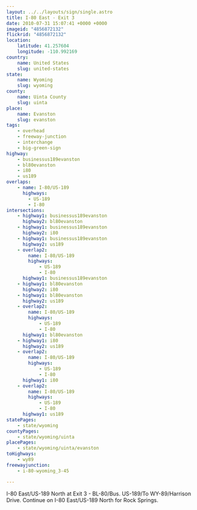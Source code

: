 ```yaml
---
layout: ../../layouts/sign/single.astro
title: I-80 East - Exit 3
date: 2010-07-31 15:07:41 +0000 +0000
imageid: "4856872132"
flickrid: "4856872132"
location:
    latitude: 41.257604
    longitude: -110.992169
country:
    name: United States
    slug: united-states
state:
    name: Wyoming
    slug: wyoming
county:
    name: Uinta County
    slug: uinta
place:
    name: Evanston
    slug: evanston
tags:
    - overhead
    - freeway-junction
    - interchange
    - big-green-sign
highway:
    - businessus189evanston
    - bl80evanston
    - i80
    - us189
overlaps:
    - name: I-80/US-189
      highways:
        - US-189
        - I-80
intersections:
    - highway1: businessus189evanston
      highway2: bl80evanston
    - highway1: businessus189evanston
      highway2: i80
    - highway1: businessus189evanston
      highway2: us189
    - overlap2:
        name: I-80/US-189
        highways:
            - US-189
            - I-80
      highway1: businessus189evanston
    - highway1: bl80evanston
      highway2: i80
    - highway1: bl80evanston
      highway2: us189
    - overlap2:
        name: I-80/US-189
        highways:
            - US-189
            - I-80
      highway1: bl80evanston
    - highway1: i80
      highway2: us189
    - overlap2:
        name: I-80/US-189
        highways:
            - US-189
            - I-80
      highway1: i80
    - overlap2:
        name: I-80/US-189
        highways:
            - US-189
            - I-80
      highway1: us189
statePages:
    - state/wyoming
countyPages:
    - state/wyoming/uinta
placePages:
    - state/wyoming/uinta/evanston
toHighways:
    - wy89
freewayjunction:
    - i-80-wyoming_3-45

---
```

I-80 East/US-189 North at Exit 3 - BL-80/Bus. US-189/To WY-89/Harrison Drive.  Continue on I-80 East/US-189 North for Rock Springs.